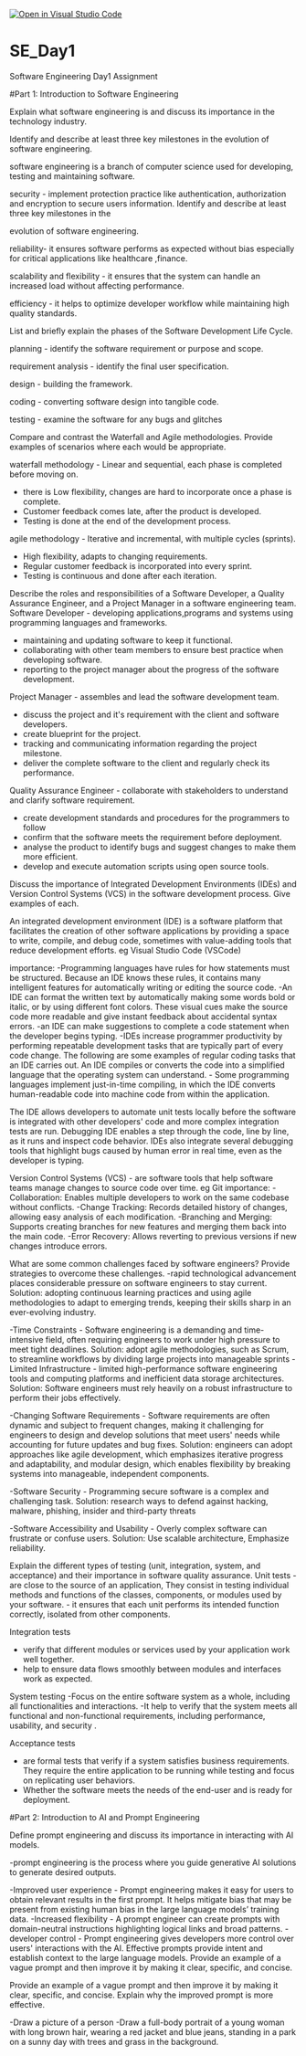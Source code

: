 [![Open in Visual Studio Code](https://classroom.github.com/assets/open-in-vscode-2e0aaae1b6195c2367325f4f02e2d04e9abb55f0b24a779b69b11b9e10269abc.svg)](https://classroom.github.com/online_ide?assignment_repo_id=18391995&assignment_repo_type=AssignmentRepo)
# SE_Day1
Software Engineering Day1 Assignment

#Part 1: Introduction to Software Engineering

Explain what software engineering is and discuss its importance in the technology industry.


Identify and describe at least three key milestones in the evolution of software engineering.

software engineering is a branch of computer science used for developing, testing and maintaining software.

security - implement protection practice like authentication, authorization and encryption to secure users information. Identify and describe at least three key milestones in the 

evolution of software engineering.

reliability- it ensures software performs as expected without bias especially for critical applications like healthcare ,finance. 

scalability and flexibility - it ensures that the system can handle an increased load without affecting performance.

efficiency - it helps to optimize developer workflow while maintaining high quality standards.

List and briefly explain the phases of the Software Development Life Cycle.

planning - identify the software requirement or purpose and scope.

requirement analysis - identify the final user specification. 

design - building the framework. 

coding - converting software design into tangible code.

testing - examine the software for any bugs and glitches



Compare and contrast the Waterfall and Agile methodologies. Provide examples of scenarios where each would be appropriate.

waterfall methodology - Linear and sequential, each phase is completed before moving on. 
- there is Low flexibility,
 changes are hard to incorporate once a phase is complete.
- Customer feedback comes late, after the product is developed.
- Testing is done at the end of the development process.

agile methodology - Iterative and incremental, with multiple cycles (sprints). 
- High flexibility, adapts to changing requirements. 
- Regular customer feedback is incorporated into every sprint. 
- Testing is continuous and done after each iteration.




Describe the roles and responsibilities of a Software Developer, a Quality Assurance Engineer, and a Project Manager in a software engineering team.
Software Developer - developing applications,programs and systems using programming languages and frameworks.
 - maintaining and updating software to keep it functional. 
 - collaborating with other team members to ensure best practice when developing software.
 - reporting to the project manager about the progress of the software development.
   
Project Manager - assembles and lead the software development team.
 - discuss the project and it's requirement with the client and software developers.
 - create blueprint for the project.
 - tracking and communicating information regarding the project milestone.
 - deliver the complete software to the client and regularly check its performance.

Quality Assurance Engineer - collaborate with stakeholders to understand and clarify software requirement.
 - create development standards and procedures for the programmers to follow
 - confirm that the software meets the requirement before deployment. 
- analyse the product to identify bugs and suggest changes to make them more efficient. 
- develop and execute automation scripts using open source tools.




Discuss the importance of Integrated Development Environments (IDEs) and Version Control Systems (VCS) in the software development process. Give examples of each.

An integrated development environment (IDE) is a software platform that facilitates the creation of other software applications by providing a space to write, compile, and debug code, sometimes with value-adding tools that reduce development efforts. eg Visual Studio Code (VSCode)

importance:
-Programming languages have rules for how statements must be structured. Because an IDE knows these rules, it contains many intelligent features for automatically writing or editing the source code.
-An IDE can format the written text by automatically making some words bold or italic, or by using different font colors. These visual cues make the source code more readable and give instant feedback about accidental syntax errors.
-an IDE can make suggestions to complete a code statement when the developer begins typing.
-IDEs increase programmer productivity by performing repeatable development tasks that are typically part of every code change. The following are some examples of regular coding tasks that an IDE carries out.
An IDE compiles or converts the code into a simplified language that the operating system can understand. - Some programming languages implement just-in-time compiling, in which the IDE converts human-readable code into machine code from within the application.

The IDE allows developers to automate unit tests locally before the software is integrated with other developers' code and more complex integration tests are run.
Debugging IDE enables a step through the code, line by line, as it runs and inspect code behavior. IDEs also integrate several debugging tools that highlight bugs caused by human error in real time, even as the developer is typing.

Version Control Systems (VCS) - are software tools that help software teams manage changes to source code over time. eg Git
importance:
-Collaboration: Enables multiple developers to work on the same codebase without conflicts.
-Change Tracking: Records detailed history of changes, allowing easy analysis of each modification. 
-Branching and Merging: Supports creating branches for new features and merging them back into the main code.
-Error Recovery: Allows reverting to previous versions if new changes introduce errors.


What are some common challenges faced by software engineers? Provide strategies to overcome these challenges.
-rapid technological advancement places considerable pressure on software engineers to stay current.
 Solution: adopting continuous learning practices and using agile methodologies to adapt to emerging trends, keeping their skills sharp in an ever-evolving industry. 
 
-Time Constraints - Software engineering is a demanding and time-intensive field, often requiring engineers to work under high pressure to meet tight deadlines.
 Solution: adopt agile methodologies, such as Scrum, to streamline workflows by dividing large projects into manageable sprints 
-Limited Infrastructure - limited high-performance software engineering tools and computing platforms and inefficient data storage architectures. 
 Solution: Software engineers must rely heavily on a robust infrastructure to perform their jobs effectively.
 
-Changing Software Requirements - Software requirements are often dynamic and subject to frequent changes, making it challenging for engineers to design and develop solutions that meet users' needs while accounting for future updates and bug fixes. 
Solution: engineers can adopt approaches like agile development, which emphasizes iterative progress and adaptability, and modular design, which enables flexibility by breaking systems into manageable, independent components.

-Software Security - Programming secure software is a complex and challenging task. 
Solution: research ways to defend against hacking, malware, phishing, insider and third-party threats

-Software Accessibility and Usability - Overly complex software can frustrate or confuse users. 
Solution: Use scalable architecture, Emphasize reliability.

Explain the different types of testing (unit, integration, system, and acceptance) and their importance in software quality assurance.
Unit tests - are close to the source of an application, They consist in testing individual methods and functions of the classes, components, or modules used by your software. - it ensures that each unit performs its intended function correctly, isolated from other components.

Integration tests
- verify that different modules or services used by your application work well together.
- help to ensure data flows smoothly between modules and interfaces work as expected.
  
System testing
-Focus on the entire software system as a whole, including all functionalities and interactions.
-It help to verify that the system meets all functional and non-functional requirements, including performance, usability, and security .

Acceptance tests 
- are formal tests that verify if a system satisfies business requirements. They require the entire application to be running while testing and focus on replicating user behaviors. 
- Whether the software meets the needs of the end-user and is ready for deployment.




#Part 2: Introduction to AI and Prompt Engineering

Define prompt engineering and discuss its importance in interacting with AI models.

-prompt engineering is the process where you guide generative AI solutions to generate desired outputs.

-Improved user experience - Prompt engineering makes it easy for users to obtain relevant results in the first prompt. It helps mitigate bias that may be present from existing human bias in the large language models’ training data.
-Increased flexibility - A prompt engineer can create prompts with domain-neutral instructions highlighting logical links and broad patterns.
-developer control - Prompt engineering gives developers more control over users' interactions with the AI. Effective prompts provide intent and establish context to the large language models. Provide an example of a vague prompt and then improve it by making it clear, specific, and concise.

Provide an example of a vague prompt and then improve it by making it clear, specific, and concise. Explain why the improved prompt is more effective.

-Draw a picture of a person
-Draw a full-body portrait of a young woman with long brown hair, wearing a red jacket and blue jeans, standing in a park on a sunny day with trees and grass in the background.


